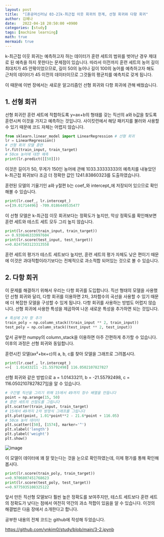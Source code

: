 ```yaml
---
layout: post
title:  "[혼공머신러닝 03-2]k-최근접 이웃 회귀의 한계, 선형 회귀와 다항 회귀"
author: 김예나
date:   2022-04-18 20:50:00 +0900
categories: [study]
tags: [machine learning]
math: true
mermaid: true
---
```

  

k-최근접 이웃 회귀는 예측하고자 하는 데이터가 훈련 세트의 범위를 벗어난 경우 제대로 된 예측을 하지 못한다는 문제점이 있습니다. 따라서 이전까지 훈련 세트의 농어 길이 최대치가 45 안팎이었으므로, 길이 50의 농어나 길이 100의 농어를 예측하고자 해도 근처의 데이터가 45 이전의 데이터이므로 그것들의 평균치를 예측치로 갖게 됩니다.


이 때문에 이번 장에서는 새로운 알고리즘인 선형 회귀와 다항 회귀에 관해 배웠습니다.


## 1\. 선형 회귀


선형 회귀란 훈련 세트에 적합하도록 y=ax+b의 형태를 갖는 직선의 a와 b값을 찾도록 훈련시켜 이것을 가지고 예측하는 것입니다. 사이킷런에서 해당 패키지를 불러와 사용할 수 있기 때문에 코드 자체는 어렵지 않습니다.


```python
from sklearn.linear_model import LinearRegression # 선형 회귀
lr = LinearRegression()
# 선형 회귀 모델 훈련
lr.fit(train_input, train_target)
# 50cm 농어에 대한 예측
print(lr.predict([[50]]))
```


이것은 길이가 50, 무게가 150인 농어에 관해 1033.33333333의 예측치를 내놓았던 k-최근접 회귀보다 조금 더 정확한 값인 1241.83860323를 도출하였습니다.


훈련된 모델의 기울기인 a와 y절편 b는 coef_와 intercept_에 저장되어 있으므로 확인해볼 수 있습니다.


```python
print(lr.coef_, lr.intercept_)
=>[39.01714496] -709.0186449535477
```


이 선형 모델은 k-최근접 이웃 회귀보다는 정확도가 높지만, 막상 정확도를 확인해보면 훈련 세트와 테스트 세트 모두 그리 높지 않습니다.


```python
print(lr.score(train_input, train_target))
=> 0.939846333997604
print(lr.score(test_input, test_target))
=>0.8247503123313558
```

훈련 세트의 평가가 테스트 세트보다 높지만, 훈련 세트의 평가 자체도 낮은 편이기 때문에 이것은 과대적합이라기보다는 전체적으로 과소적합 되어있는 것으로 볼 수 있습니다.


## 2\. 다항 회귀


이 문제를 해결하기 위해서 우리는 다항 회귀를 도입합니다. 직선 형태의 모델을 사용했던 선형 회귀와 달리, 다항 회귀를 이용하면 2차, 3차함수의 곡선을 사용할 수 있기 때문에 더 복잡한 모델을 구성할 수 있게 됩니다. 다항 회귀를 사용하는 방법도 어렵지 않습니다. 선형 회귀에 사용한 특성을 제곱하여 나온 새로운 특성을 추가하면 되는 것입니다.


```python
# 특성에 2차 항 추가
train_poly = np.column_stack((train_input ** 2, train_input))
test_poly = np.column_stack((test_input ** 2, test_input))
```


앞서 공부한 numpy의 column_stack을 이용하면 아주 간편하게 추가할 수 있습니다. 이후의 과정은 선형 회귀와 동일합니다.


훈련시킨 모델(ax²+bx+c)의 a, b, c를 찾아 모델을 그래프로 그려봅시다.


```python
print(lr.coef_, lr.intercept_)
=>[  1.01433211 -21.55792498] 116.0502107827827
```


선형 회귀와 같은 방법으로 a = 1.01433211, b = -21.55792498, c = 116.0502107827827임을 알 수 있습니다.


```python
# 구간별 직선을 그리기 위해 15에서 49까지 정수 배열을 만듭니다
point = np.arange(15, 50)
# 훈련 세트의 산점도를 그립니다
plt.scatter(train_input, train_target)
# 15에서 49까지 2차 방정식 그래프를 그립니다
plt.plot(point, 1.01*point**2 - 21.6*point + 116.05)
# 50cm 농어 데이터
plt.scatter([50], [1574], marker='^')
plt.xlabel('length')
plt.ylabel('weight')
plt.show()
```


![image](https://user-images.githubusercontent.com/80688900/163803942-2a87bbcf-5dd5-4280-822e-83fe7220f82f.png)


이 모델이 데이터에 꽤 잘 맞는다는 것을 눈으로 확인하였는데, 이제 평가를 통해 확인해봅시다.


```python
print(lr.score(train_poly, train_target))
=>0.9706807451768623
print(lr.score(test_poly, test_target))
=>0.9775935108325122
```


앞서 만든 직선형 모델보다 훨씬 높은 정확도를 보여주지만, 테스트 세트보다 훈련 세트의 정확도가 낮다는 점에서 여전히 약간의 과소 적합이 있음을 알 수 있습니다. 이것의 해결법은 다음 장에서 소개한다고 합니다.


공부한 내용의 전체 코드는 github에 작성해 두었습니다.

<https://github.com/ynkim0/study/blob/main/3-2.ipynb>